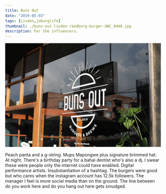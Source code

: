```yaml
---
title: Buns Out
date: "2019-05-03"
tags: [Linden,joburglife]
thumbnail: ./buns-out-linden-randburg-burger-GWC_0440.jpg
description: For the influencers.
---
```


![BunsOut](./buns-out-burgers-shop-GWC_0450.jpg)

Peach panta and a g-string. Mups Mapongwe plus signature brimmed hat. At night. There's a birthday party for a bahai dentist who's also a dj. I swear these were people only the internet could have enabled. Digital performance artists. Insubstantiation of a hashtag. The burgers were good but who cares when the instagram account has 12.5k followers. The manager I feel is more social media than on the ground. The line between do you work here and do you hang out here gets smudged. 